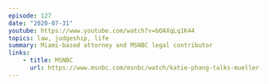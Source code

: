 ```yaml
---
episode: 127
date: "2020-07-31"
youtube: https://www.youtube.com/watch?v=bOAXqLq1K44
topics: law, judgeship, life
summary: Miami-based attorney and MSNBC legal contributor
links:
    - title: MSNBC
      url: https://www.msnbc.com/msnbc/watch/katie-phang-talks-mueller-s-russia-probe-and-impeachment-1492290627856
---
```

